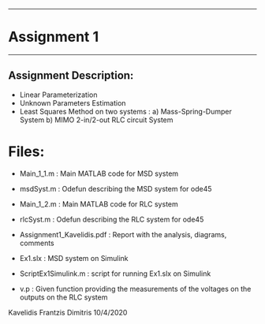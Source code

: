 ----------
# Assignment 1
----------

## Assignment Description:
- Linear Parameterization
- Unknown Parameters Estimation
- Least Squares Method
on two systems : a) Mass-Spring-Dumper System  b) MIMO 2-in/2-out RLC circuit System

# Files:

- Main_1_1.m     	: Main MATLAB code for MSD system
- msdSyst.m  		: Odefun describing the MSD system for ode45 

- Main_1_2.m     	: Main MATLAB code for RLC system
- rlcSyst.m  		: Odefun describing the RLC system for ode45

- Assignment1_Kavelidis.pdf : Report with the analysis, diagrams, comments

- Ex1.slx 		: MSD system on Simulink
- ScriptEx1Simulink.m   : script for running Ex1.slx on Simulink

- v.p 			: Given function providing the measurements of the voltages on the outputs on the RLC system

Kavelidis Frantzis Dimitris									10/4/2020
